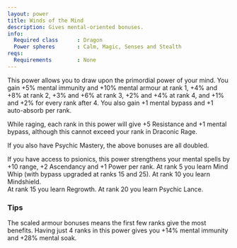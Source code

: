 ```yaml
---
layout: power
title: Winds of the Mind
description: Gives mental-oriented bonuses.
info:
  Required class      : Dragon
  Power spheres       : Calm, Magic, Senses and Stealth
reqs:
  Requirements        : None
---
```


This power allows you to draw upon the primordial power of your mind.  You gain
+5% mental immunity and +10% mental armour at rank 1, +4% and +8% at rank 2,
+3% and +6% at rank 3, +2% and +4% at rank 4, and +1% and +2% for every rank
after 4.  You also gain +1 mental bypass and +1 auto-absorb per rank.

While raging, each rank in this power will give +5 Resistance and +1 mental
bypass, although this cannot exceed your rank in Draconic Rage.

If you also have Psychic Mastery, the above bonuses are all doubled.

If you have access to psionics, this power strengthens your mental spells by
+10 range, +2 Ascendancy and +1 Power per rank.  At rank 5 you learn Mind Whip
(with bypass upgraded at ranks 15 and 25).  At rank 10 you learn Mindshield.  
At rank 15 you learn Regrowth.  At rank 20 you learn Psychic Lance.

### Tips
The scaled armour bonuses means the first few ranks give the most benefits. Having just 4 ranks in this power gives you +14% mental immunity and +28% mental soak.
